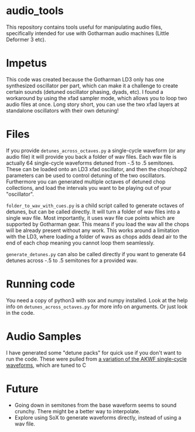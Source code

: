 # audio_tools
This repository contains tools useful for manipulating audio files, specifically intended for use with Gotharman audio machines (Little Deformer 3 etc).

# Impetus
This code was created because the Gotharman LD3 only has one synthesized oscillator per part, which can make it a challenge to create certain sounds (detuned oscillator phasing, dyads, etc). I found a workaround by using the xfad sampler mode, which allows you to loop two audio files at once. Long story short, you can use the two xfad layers at standalone oscillators with their own detuning!

# Files

If you provide `detunes_across_octaves.py` a single-cycle waveform (or any audio file) it will provide you back a folder of wav files. Each wav file is actually 64 single-cycle waveforms detuned from -.5 to .5 semitones. These can be loaded onto an LD3 xfad oscillator, and then the chop/chop2 parameters can be used to control detuning of the two oscillators. Furthermore you can generated multiple octaves of detuned chop collections, and load the intervals you want to be playing out of your "oscillator".

`folder_to_wav_with_cues.py` is a child script called to generate octaves of detunes, but can be called directly. It will turn a folder of wav files into a single wav file. Most importantly, it uses wav file cue points which are supported by Gotharman gear. This means if you load the wav all the chops will be already present without any work. This works around a limitation with the LD3, where loading a folder of wavs as chops adds dead air to the end of each chop meaning you cannot loop them seamlessly.

`generate_detunes.py` can also be called directly if you want to generate 64 detunes across -.5 to .5 semitones for a provided wav.

# Running code

You need a copy of python3 with sox and numpy installed. Look at the help info on `detunes_across_octaves.py` for more info on arguments. Or just look in the code.

# Audio Samples
I have generated some "detune packs" for quick use if you don't want to run the code. These were pulled from [a variation of the AKWF single-cycle waveforms](https://web.archive.org/web/20170827193039/http://www.inspektorgadjet.com/download/inspektor_gadjet-ak_waveforms__slices/?wpdmdl=1161), which are tuned to C

# Future
- Going down in semitones from the base waveform seems to sound crunchy. There might be a better way to interpolate.
- Explore using SoX to generate waveforms directly, instead of using a wav file.
